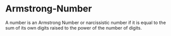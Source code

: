 # Armstrong-Number
A number is an Armstrong Number or narcissistic number if it is equal to the sum of its own digits raised to the power of the number of digits.


